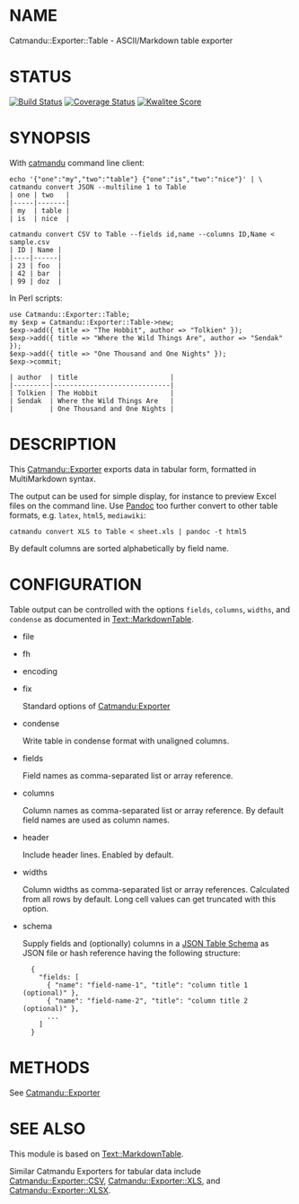 # NAME

Catmandu::Exporter::Table - ASCII/Markdown table exporter

# STATUS

[![Build Status](https://travis-ci.org/LibreCat/Catmandu-Exporter-Table.png)](https://travis-ci.org/LibreCat/Catmandu-Exporter-Table)
[![Coverage Status](https://coveralls.io/repos/LibreCat/Catmandu-Exporter-Table/badge.png)](https://coveralls.io/r/LibreCat/Catmandu-Exporter-Table)
[![Kwalitee Score](http://cpants.cpanauthors.org/dist/Catmandu-Exporter-Table.png)](http://cpants.cpanauthors.org/dist/Catmandu-Exporter-Table)

# SYNOPSIS

With [catmandu](https://metacpan.org/pod/catmandu) command line client:

    echo '{"one":"my","two":"table"} {"one":"is","two":"nice"}' | \ 
    catmandu convert JSON --multiline 1 to Table
    | one | two   |
    |-----|-------|
    | my  | table |
    | is  | nice  |

    catmandu convert CSV to Table --fields id,name --columns ID,Name < sample.csv
    | ID | Name |
    |----|------|
    | 23 | foo  |
    | 42 | bar  |
    | 99 | doz  |

In Perl scripts:

    use Catmandu::Exporter::Table;
    my $exp = Catmandu::Exporter::Table->new;
    $exp->add({ title => "The Hobbit", author => "Tolkien" });
    $exp->add({ title => "Where the Wild Things Are", author => "Sendak" });
    $exp->add({ title => "One Thousand and One Nights" });
    $exp->commit;

    | author  | title                       |
    |---------|-----------------------------|
    | Tolkien | The Hobbit                  |
    | Sendak  | Where the Wild Things Are   |
    |         | One Thousand and One Nights |

# DESCRIPTION

This [Catmandu::Exporter](https://metacpan.org/pod/Catmandu::Exporter) exports data in tabular form, formatted in
MultiMarkdown syntax.

The output can be used for simple display, for instance to preview Excel files
on the command line. Use [Pandoc](http://johnmacfarlane.net/pandoc/) too
further convert to other table formats, e.g. `latex`, `html5`, `mediawiki`:

    catmandu convert XLS to Table < sheet.xls | pandoc -t html5

By default columns are sorted alphabetically by field name.

# CONFIGURATION

Table output can be controlled with the options `fields`, `columns`,
`widths`, and `condense` as documented in [Text::MarkdownTable](https://metacpan.org/pod/Text::MarkdownTable). 

- file
- fh
- encoding
- fix

    Standard options of [Catmandu:Exporter](Catmandu:Exporter)

- condense

    Write table in condense format with unaligned columns.

- fields

    Field names as comma-separated list or array reference.

- columns

    Column names as comma-separated list or array reference. By default field
    names are used as column names.

- header

    Include header lines. Enabled by default.

- widths

    Column widths as comma-separated list or array references. Calculated from all
    rows by default. Long cell values can get truncated with this option.

- schema

    Supply fields and (optionally) columns in a [JSON Table
    Schema](http://dataprotocols.org/json-table-schema/) as JSON file or hash
    reference having the following structure:

        {
          "fields: [
            { "name": "field-name-1", "title": "column title 1 (optional)" },
            { "name": "field-name-2", "title": "column title 2 (optional)" },
            ...
          ]
        }

# METHODS

See [Catmandu::Exporter](https://metacpan.org/pod/Catmandu::Exporter) 

# SEE ALSO

This module is based on [Text::MarkdownTable](https://metacpan.org/pod/Text::MarkdownTable).

Similar Catmandu Exporters for tabular data include
[Catmandu::Exporter::CSV](https://metacpan.org/pod/Catmandu::Exporter::CSV), [Catmandu::Exporter::XLS](https://metacpan.org/pod/Catmandu::Exporter::XLS), and
[Catmandu::Exporter::XLSX](https://metacpan.org/pod/Catmandu::Exporter::XLSX).
